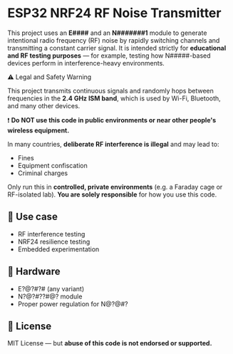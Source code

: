 # ESP32 NRF24 RF Noise Transmitter

This project uses an **E####** and an **N#######1** module to generate intentional radio frequency (RF) noise by rapidly switching channels and transmitting a constant carrier signal. It is intended strictly for **educational and RF testing purposes** — for example, 
testing how N#####-based devices perform in interference-heavy environments.

⚠️ Legal and Safety Warning

This project transmits continuous signals and randomly hops between frequencies in the **2.4 GHz ISM band**, which is used by Wi-Fi, Bluetooth, and many other devices.

❗ **Do NOT use this code in public environments or near other people's wireless equipment.**

In many countries, **deliberate RF interference is illegal** and may lead to:
- Fines
- Equipment confiscation
- Criminal charges

Only run this in **controlled, private environments** (e.g. a Faraday cage or RF-isolated lab). **You are solely responsible** for how you use this code.

## 🧪 Use case

- RF interference testing
- NRF24 resilience testing
- Embedded experimentation

## 🔧 Hardware

- E?@?#?# (any variant)
- N?@?#??#@? module
- Proper power regulation for N@?@#?

## 📄 License

MIT License — but **abuse of this code is not endorsed or supported.**
